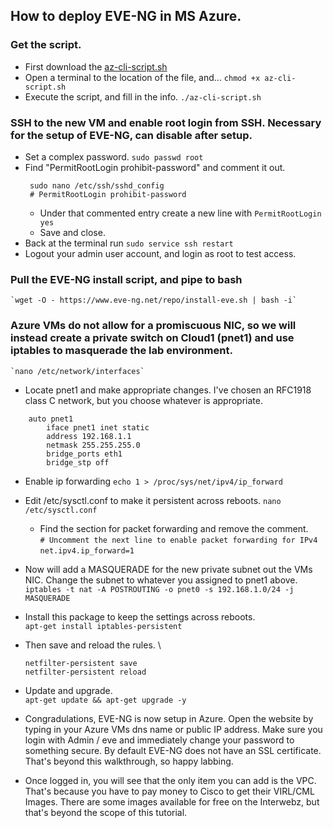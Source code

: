 ## How to deploy EVE-NG in MS Azure.

### Get the script.
 - First download the [az-cli-script.sh](https://raw.githubusercontent.com/kevin-on-github/azure-automation/main/az-cli-script.sh)
 - Open a terminal to the location of the file, and...
    `chmod +x az-cli-script.sh`
 - Execute the script, and fill in the info.
   `./az-cli-script.sh`

### SSH to the new VM and enable root login from SSH. Necessary for the setup of EVE-NG, can disable after setup.
 - Set a complex password.
    `sudo passwd root`
 - Find "PermitRootLogin prohibit-password" and comment it out.
   ```
    sudo nano /etc/ssh/sshd_config
    # PermitRootLogin prohibit-password
   ```
   - Under that commented entry create a new line with
    `PermitRootLogin yes`
   - Save and close.
 - Back at the terminal run
    `sudo service ssh restart`
 - Logout your admin user account, and login as root to test access.

### Pull the EVE-NG install script, and pipe to bash
    `wget -O - https://www.eve-ng.net/repo/install-eve.sh | bash -i`


### Azure VMs do not allow for a promiscuous NIC, so we will instead create a private switch on Cloud1 (pnet1) and use iptables to masquerade the lab environment.
    `nano /etc/network/interfaces`
 - Locate pnet1 and make appropriate changes. I've chosen an RFC1918 class C network, but you choose whatever is appropriate.
 ```
     auto pnet1
         iface pnet1 inet static
         address 192.168.1.1
         netmask 255.255.255.0
         bridge_ports eth1
         bridge_stp off
 ```

- Enable ip forwarding
   `echo 1 > /proc/sys/net/ipv4/ip_forward`
- Edit /etc/sysctl.conf to make it persistent across reboots.
   `nano /etc/sysctl.conf`
    - Find the section for packet forwarding and remove the comment. \
    `# Uncomment the next line to enable packet forwarding for IPv4` \
    `net.ipv4.ip_forward=1`

 - Now will add a MASQUERADE for the new private subnet out the VMs NIC. Change  the subnet to whatever you assigned to pnet1 above.
    `iptables -t nat -A POSTROUTING -o pnet0 -s 192.168.1.0/24 -j MASQUERADE`

 - Install this package to keep the settings across reboots. \
    `apt-get install iptables-persistent`
 - Then save and reload the rules. \
    ```
    netfilter-persistent save
    netfilter-persistent reload
    ```

 - Update and upgrade. \
    `apt-get update && apt-get upgrade -y`

 - Congradulations, EVE-NG is now setup in Azure. Open the website by typing in your Azure VMs dns name or public IP address. Make sure you login with Admin / eve and immediately change your password to something secure. By default EVE-NG does not have an SSL certificate. That's beyond this walkthrough, so happy labbing.

  - Once logged in, you will see that the only item you can add is the VPC. That's because you have to pay money to Cisco to get their VIRL/CML Images. There are some images available for free on the Interwebz, but that's beyond the scope of this tutorial.
